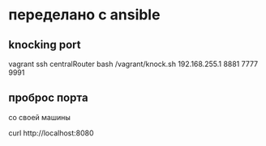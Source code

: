 # переделано с ansible
## knocking port

vagrant ssh centralRouter
bash /vagrant/knock.sh 192.168.255.1 8881 7777 9991

## проброс порта
cо своей машины

curl http://localhost:8080
